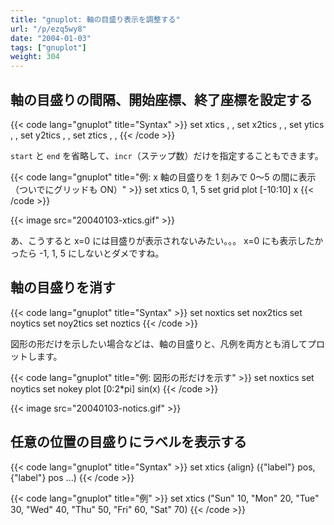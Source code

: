 ```yaml
---
title: "gnuplot: 軸の目盛り表示を調整する"
url: "/p/ezq5wy8"
date: "2004-01-03"
tags: ["gnuplot"]
weight: 304
---
```


軸の目盛りの間隔、開始座標、終了座標を設定する
----

{{< code lang="gnuplot" title="Syntax" >}}
set xtics <start>, <incr>, <end>
set x2tics <start>, <incr>, <end>
set ytics <start>, <incr>, <end>
set y2tics <start>, <incr>, <end>
set ztics <start>, <incr>, <end>
{{< /code >}}

`start` と `end` を省略して、`incr`（ステップ数）だけを指定することもできます。

{{< code lang="gnuplot" title="例: x 軸の目盛りを 1 刻みで 0～5 の間に表示（ついでにグリッドも ON）" >}}
set xtics 0, 1, 5
set grid
plot [-10:10] x
{{< /code >}}

{{< image src="20040103-xtics.gif" >}}

あ、こうすると x=0 には目盛りが表示されないみたい。。。
x=0 にも表示したかったら -1, 1, 5 にしないとダメですね。


軸の目盛りを消す
----

{{< code lang="gnuplot" title="Syntax" >}}
set noxtics
set nox2tics
set noytics
set noy2tics
set noztics
{{< /code >}}

図形の形だけを示したい場合などは、軸の目盛りと、凡例を両方とも消してプロットします。

{{< code lang="gnuplot" title="例: 図形の形だけを示す" >}}
set noxtics
set noytics
set nokey
plot [0:2*pi] sin(x)
{{< /code >}}

{{< image src="20040103-notics.gif" >}}


任意の位置の目盛りにラベルを表示する
----

{{< code lang="gnuplot" title="Syntax" >}}
set xtics {align} ({"label"} pos, {"label"} pos ...)
{{< /code >}}

{{< code lang="gnuplot" title="例" >}}
set xtics ("Sun" 10, "Mon" 20, "Tue" 30, "Wed" 40, "Thu" 50, "Fri" 60, "Sat" 70)
{{< /code >}}


